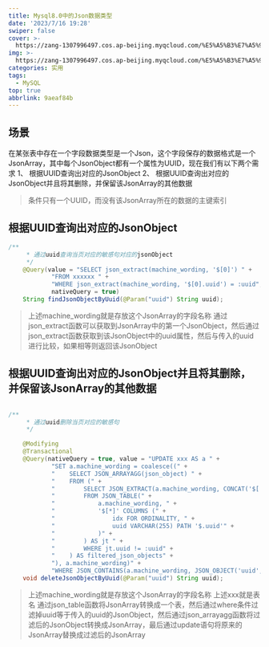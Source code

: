 ```yaml
---
title: Mysql8.0中的Json数据类型
date: '2023/7/16 19:28'
swiper: false
cover: >-
  https://zang-1307996497.cos.ap-beijing.myqcloud.com/%E5%A5%B3%E7%A5%9E%E5%A5%8F%E9%B8%A3%E6%9B%B210k.jpg
img: >-
  https://zang-1307996497.cos.ap-beijing.myqcloud.com/%E5%A5%B3%E7%A5%9E%E5%A5%8F%E9%B8%A3%E6%9B%B210k.jpg
categories: 实用
tags:
  - MySQL
top: true
abbrlink: 9aeaf84b
---
```


## 场景
在某张表中存在一个字段数据类型是一个Json，这个字段保存的数据格式是一个JsonArray，其中每个JsonObject都有一个属性为UUID，现在我们有以下两个需求
1、 根据UUID查询出对应的JsonObject
2、 根据UUID查询出对应的JsonObject并且将其删除，并保留该JsonArray的其他数据

>条件只有一个UUID，而没有该JsonArray所在的数据的主键索引


## 根据UUID查询出对应的JsonObject
```java
/**
     * 通过uuid查询当页对应的敏感句对应的jsonObject
     */
    @Query(value = "SELECT json_extract(machine_wording, '$[0]') " +
            "FROM xxxxxx " +
            "WHERE json_extract(machine_wording, '$[0].uuid') = :uuid",
            nativeQuery = true)
    String findJsonObjectByUuid(@Param("uuid") String uuid);
```
> 上述machine_wording就是存放这个JsonArray的字段名称
> 通过json_extract函数可以获取到JsonArray中的第一个JsonObject，然后通过json_extract函数获取到该JsonObject中的uuid属性，然后与传入的uuid进行比较，如果相等则返回该JsonObject

## 根据UUID查询出对应的JsonObject并且将其删除，并保留该JsonArray的其他数据
```java

/**
     * 通过uuid删除当页对应的敏感句
     */

    @Modifying
    @Transactional
    @Query(nativeQuery = true, value = "UPDATE xxx AS a " +
            "SET a.machine_wording = coalesce((" +
            "    SELECT JSON_ARRAYAGG(json_object) " +
            "    FROM (" +
            "        SELECT JSON_EXTRACT(a.machine_wording, CONCAT('$[', jt.idx - 1, ']')) as json_object " +
            "        FROM JSON_TABLE(" +
            "            a.machine_wording, " +
            "            '$[*]' COLUMNS (" +
            "                idx FOR ORDINALITY, " +
            "                uuid VARCHAR(255) PATH '$.uuid'" +
            "            )" +
            "        ) AS jt " +
            "        WHERE jt.uuid != :uuid" +
            "    ) AS filtered_json_objects" +
            "), a.machine_wording)" +
            "WHERE JSON_CONTAINS(a.machine_wording, JSON_OBJECT('uuid', :uuid));")
    void deleteJsonObjectByUuid(@Param("uuid") String uuid);
```
> 上述machine_wording就是存放这个JsonArray的字段名称
> 上述xxx就是表名
> 通过json_table函数将JsonArray转换成一个表，然后通过where条件过滤掉uuid等于传入的uuid的JsonObject，然后通过json_arrayagg函数将过滤后的JsonObject转换成JsonArray，最后通过update语句将原来的JsonArray替换成过滤后的JsonArray